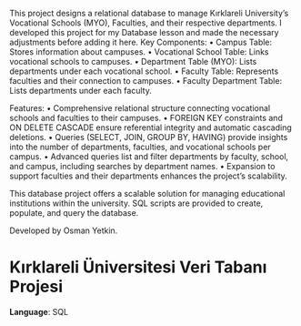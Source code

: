  This project designs a relational database to manage Kırklareli University’s Vocational Schools (MYO), Faculties, and their respective departments.
 I developed this project for my Database lesson and made the necessary adjustments before adding it here.
Key Components:
 • Campus Table: Stores information about campuses.
 • Vocational School Table: Links vocational schools to campuses.
 • Department Table (MYO): Lists departments under each vocational school.
 • Faculty Table: Represents faculties and their connection to campuses.
 • Faculty Department Table: Lists departments under each faculty.

Features:
 • Comprehensive relational structure connecting vocational schools and faculties to their campuses.
 • FOREIGN KEY constraints and ON DELETE CASCADE ensure referential integrity and automatic cascading deletions.
 • Queries (SELECT, JOIN, GROUP BY, HAVING) provide insights into the number of departments, faculties, and vocational schools per campus.
 • Advanced queries list and filter departments by faculty, school, and campus, including searches by department names.
 • Expansion to support faculties and their departments enhances the project’s scalability.

This database project offers a scalable solution for managing educational institutions within the university. SQL scripts are provided to create, populate, and query the database.

Developed by Osman Yetkin.
# Kırklareli Üniversitesi Veri Tabanı Projesi  
**Language**: SQL  
